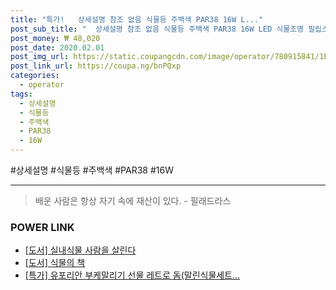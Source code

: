 ```yaml
--- 
title: "특가!   상세설명 참조 없음 식물등 주백색 PAR38 16W L..." 
post_sub_title: "  상세설명 참조 없음 식물등 주백색 PAR38 16W LED 식물조명 필립스" 
post_money: ₩ 48,020 
post_date: 2020.02.01 
post_img_url: https://static.coupangcdn.com/image/operator/780915841/1be22767-8b31-9969-1858-e547398e96fd.jpg 
post_link_url: https://coupa.ng/bnPQxp 
categories: 
  - operator 
tags: 
  - 상세설명 
  - 식물등 
  - 주백색 
  - PAR38 
  - 16W 
--- 
```

  #상세설명 #식물등 #주백색 #PAR38 #16W 
<hr> 

> 배운 사람은 항상 자기 속에 재산이 있다. - 필래드라스 


### POWER LINK

* <a href="https://blog.naver.com/an0733/221786374987" target="_blank">[도서] 실내식물 사람을 살린다</a>
* <a href="https://blog.naver.com/fasyy4321/221783505294" target="_blank">[도서] 식물의 책</a>
* <a href="https://blog.naver.com/santokki14/221791007042" target="_blank">[특가] 유포리안 부케말리기 선물 레트로 돔(말린식물세트...</a>
